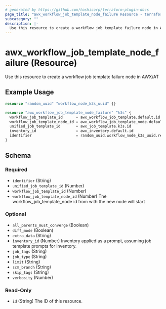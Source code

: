 ```yaml
---
# generated by https://github.com/hashicorp/terraform-plugin-docs
page_title: "awx_workflow_job_template_node_failure Resource - terraform-provider-awx"
subcategory: ""
description: |-
  Use this resource to create a workflow job template failure node in AWX/AT
---
```


# awx_workflow_job_template_node_failure (Resource)

Use this resource to create a workflow job template failure node in AWX/AT

## Example Usage

```terraform
resource "random_uuid" "workflow_node_k3s_uuid" {}

resource "awx_workflow_job_template_node_failure" "k3s" {
  workflow_job_template_id      = awx_workflow_job_template.default.id
  workflow_job_template_node_id = awx_workflow_job_template_node.default.id
  unified_job_template_id       = awx_job_template.k3s.id
  inventory_id                  = awx_inventory.default.id
  identifier                    = random_uuid.workflow_node_k3s_uuid.result
}
```

<!-- schema generated by tfplugindocs -->
## Schema

### Required

- `identifier` (String)
- `unified_job_template_id` (Number)
- `workflow_job_template_id` (Number)
- `workflow_job_template_node_id` (Number) The workflow_job_template_node id from with the new node will start

### Optional

- `all_parents_must_converge` (Boolean)
- `diff_mode` (Boolean)
- `extra_data` (String)
- `inventory_id` (Number) Inventory applied as a prompt, assuming job template prompts for inventory.
- `job_tags` (String)
- `job_type` (String)
- `limit` (String)
- `scm_branch` (String)
- `skip_tags` (String)
- `verbosity` (Number)

### Read-Only

- `id` (String) The ID of this resource.
